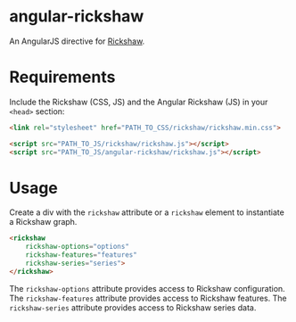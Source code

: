 angular-rickshaw
================

An AngularJS directive for [Rickshaw](http://code.shutterstock.com/rickshaw/).

Requirements
============

Include the Rickshaw (CSS, JS) and the Angular Rickshaw (JS) in your `<head>` section:
```html
<link rel="stylesheet" href="PATH_TO_CSS/rickshaw/rickshaw.min.css">

<script src="PATH_TO_JS/rickshaw/rickshaw.js"></script>
<script src="PATH_TO_JS/angular-rickshaw/rickshaw.js"></script>
```

Usage
=====

Create a div with the ```rickshaw``` attribute or a ```rickshaw``` element to instantiate a Rickshaw graph.

```html
<rickshaw
    rickshaw-options="options"
    rickshaw-features="features"
    rickshaw-series="series">
</rickshaw>
```

The ```rickshaw-options``` attribute provides access to Rickshaw configuration.
The ```rickshaw-features``` attribute provides access to Rickshaw features.
The ```rickshaw-series``` attribute provides access to Rickshaw series data.
